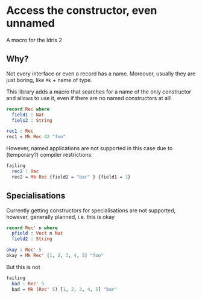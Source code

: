 <!-- idris
module README

import Data.Vect

import Language.Mk
-->

# Access the constructor, even unnamed

A macro for the Idris 2

## Why?

Not every interface or even a record has a name.
Moreover, usually they are just boring, like `Mk` + name of type.

This library adds a macro that searches for a name of the only constructor and allows to use it, even if there are no named constructors at all!

```idris
record Rec where
  field1 : Nat
  fiels2 : String

rec1 : Rec
rec1 = Mk Rec 42 "foo"
```

However, named applications are not supported in this case due to (temporary?) compiler restrictions:
```idris
failing
  rec2 : Rec
  rec2 = Mk Rec {field2 = "bar" } {field1 = 1}
```

## Specialisations

Currently getting constructors for specialisations are not supported, however, generally planned, i.e. this is okay

```idris
record Rec' n where
  pfield : Vect n Nat
  field2 : String

okay : Rec' 5
okay = Mk Rec' [1, 2, 3, 4, 5] "foo"
```

But this is not

```idris
failing
  bad : Rec' 5
  bad = Mk (Rec' 5) [1, 2, 3, 4, 5] "bar"
```

